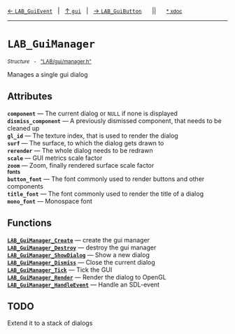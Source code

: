 [&#8592; `LAB_GuiEvent`](LAB--gui--lab_guievent.md)&nbsp;&nbsp;&nbsp;|&nbsp;&nbsp;&nbsp;[&#8593; `gui`](LAB--gui.md)&nbsp;&nbsp;&nbsp;|&nbsp;&nbsp;&nbsp;[&#8594; `LAB_GuiButton`](LAB--gui--lab_guibutton.md)&nbsp;&nbsp;&nbsp;&nbsp;&nbsp;&nbsp;||&nbsp;&nbsp;&nbsp;&nbsp;&nbsp;&nbsp;<small>[\* xdoc](../xdoc/LAB/gui.xmd#L235)</small>
***

# `LAB_GuiManager`
<small>*Structure* &nbsp; - &nbsp; ["LAB/gui/manager.h"](../include/LAB/gui/manager.h)</small>  

Manages a single gui dialog

## Attributes
**`component`** &#8213; The current dialog or `NULL` if none is displayed  
**`dismiss_component`** &#8213; A previously dismissed component, that needs to be cleaned up  
**`gl_id`** &#8213; The texture index, that is used to render the dialog  
**`surf`** &#8213; The surface, to which the dialog gets drawn to  
**`rerender`** &#8213; The whole dialog needs to be redrawn  
**`scale`** &#8213; GUI metrics scale factor  
**`zoom`** &#8213; Zoom, finally rendered surface scale factor  
<small>**fonts**</small>  
**`button_font`** &#8213; The font commonly used to render buttons and other components  
**`title_font`** &#8213; The font commonly used to render the title of a dialog  
**`mono_font`** &#8213; Monospace font  
## Functions
**[`LAB_GuiManager_Create`](LAB--gui--lab_guimanager--lab_guimanager_create.md)** &#8213; create the gui manager  
**[`LAB_GuiManager_Destroy`](LAB--gui--lab_guimanager--lab_guimanager_destroy.md)** &#8213; destroy the gui manager  
**[`LAB_GuiManager_ShowDialog`](LAB--gui--lab_guimanager--lab_guimanager_showdialog.md)** &#8213; Show a new dialog  
**[`LAB_GuiManager_Dismiss`](LAB--gui--lab_guimanager--lab_guimanager_dismiss.md)** &#8213; Close the current dialog  
**[`LAB_GuiManager_Tick`](LAB--gui--lab_guimanager--lab_guimanager_tick.md)** &#8213; Tick the GUI  
**[`LAB_GuiManager_Render`](LAB--gui--lab_guimanager--lab_guimanager_render.md)** &#8213; Render the dialog to OpenGL  
**[`LAB_GuiManager_HandleEvent`](LAB--gui--lab_guimanager--lab_guimanager_handleevent.md)** &#8213; Handle an SDL-event  
## TODO

Extend it to a stack of dialogs


